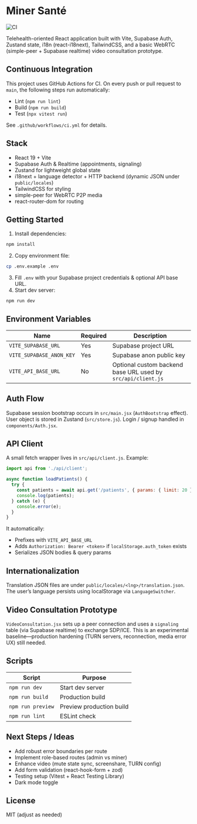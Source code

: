 # Miner Santé

![CI](https://github.com/MungangaThelly/minersante/actions/workflows/ci.yml/badge.svg)

Telehealth-oriented React application built with Vite, Supabase Auth, Zustand state, i18n (react-i18next), TailwindCSS, and a basic WebRTC (simple-peer + Supabase realtime) video consultation prototype.

## Continuous Integration
This project uses GitHub Actions for CI. On every push or pull request to `main`, the following steps run automatically:
- Lint (`npm run lint`)
- Build (`npm run build`)
- Test (`npx vitest run`)

See `.github/workflows/ci.yml` for details.

## Stack
- React 19 + Vite
- Supabase Auth & Realtime (appointments, signaling)
- Zustand for lightweight global state
- i18next + language detector + HTTP backend (dynamic JSON under `public/locales`)
- TailwindCSS for styling
- simple-peer for WebRTC P2P media
- react-router-dom for routing

## Getting Started
1. Install dependencies:
```bash
npm install
```
2. Copy environment file:
```bash
cp .env.example .env
```
3. Fill `.env` with your Supabase project credentials & optional API base URL.
4. Start dev server:
```bash
npm run dev
```

## Environment Variables
| Name | Required | Description |
|------|----------|-------------|
| `VITE_SUPABASE_URL` | Yes | Supabase project URL |
| `VITE_SUPABASE_ANON_KEY` | Yes | Supabase anon public key |
| `VITE_API_BASE_URL` | No | Optional custom backend base URL used by `src/api/client.js` |

## Auth Flow
Supabase session bootstrap occurs in `src/main.jsx` (`AuthBootstrap` effect). User object is stored in Zustand (`src/store.js`). Login / signup handled in `components/Auth.jsx`.

## API Client
A small fetch wrapper lives in `src/api/client.js`.
Example:
```js
import api from './api/client';

async function loadPatients() {
  try {
    const patients = await api.get('/patients', { params: { limit: 20 } });
    console.log(patients);
  } catch (e) {
    console.error(e);
  }
}
```
It automatically:
- Prefixes with `VITE_API_BASE_URL`
- Adds `Authorization: Bearer <token>` if `localStorage.auth_token` exists
- Serializes JSON bodies & query params

## Internationalization
Translation JSON files are under `public/locales/<lng>/translation.json`. The user’s language persists using localStorage via `LanguageSwitcher`.

## Video Consultation Prototype
`VideoConsultation.jsx` sets up a peer connection and uses a `signaling` table (via Supabase realtime) to exchange SDP/ICE. This is an experimental baseline—production hardening (TURN servers, reconnection, media error UX) still needed.

## Scripts
| Script | Purpose |
|--------|---------|
| `npm run dev` | Start dev server |
| `npm run build` | Production build |
| `npm run preview` | Preview production build |
| `npm run lint` | ESLint check |

## Next Steps / Ideas
- Add robust error boundaries per route
- Implement role-based routes (admin vs miner)
- Enhance video (mute state sync, screenshare, TURN config)
- Add form validation (react-hook-form + zod)
- Testing setup (Vitest + React Testing Library)
- Dark mode toggle

## License
MIT (adjust as needed)
